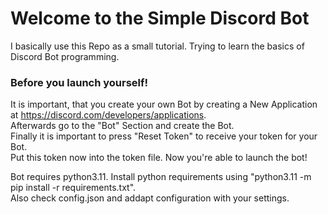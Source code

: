 # Welcome to the Simple Discord Bot
I basically use this Repo as a small tutorial. Trying to learn the basics of Discord Bot programming.  

### Before you launch yourself!
It is important, that you create your own Bot by creating a New Application at https://discord.com/developers/applications.  
Afterwards go to the "Bot" Section and create the Bot.  
Finally it is important to press "Reset Token" to receive your token for your Bot.  
Put this token now into the token file. Now you're able to launch the bot!  
  
Bot requires python3.11. Install python requirements using "python3.11 -m pip install -r requirements.txt".  
Also check config.json and addapt configuration with your settings.  